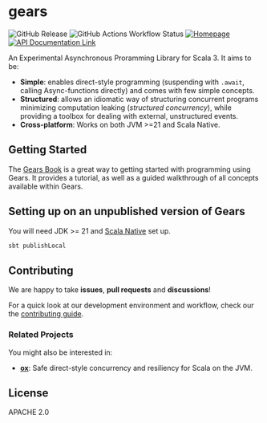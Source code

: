 # gears

![GitHub Release](https://img.shields.io/github/v/release/lampepfl/gears)
![GitHub Actions Workflow Status](https://img.shields.io/github/actions/workflow/status/lampepfl/gears/ci.yml)
[![Homepage](https://img.shields.io/badge/website-homepage-brightgreen)](https://lampepfl.github.io/gears)
[![API Documentation Link](https://img.shields.io/badge/api-documentation-brightgreen)](https://lampepfl.github.io/gears/api)

An Experimental Asynchronous Proramming Library for Scala 3. It aims to be:
- **Simple**: enables direct-style programming (suspending with `.await`, calling Async-functions directly) and comes with few simple concepts.
- **Structured**: allows an idiomatic way of structuring concurrent programs minimizing computation leaking (*structured concurrency*), while
  providing a toolbox for dealing with external, unstructured events.
- **Cross-platform**: Works on both JVM >=21 and Scala Native.

## Getting Started

The [Gears Book](https://natsukagami.github.io/gears-book) is a great way to getting started with programming using Gears.
It provides a tutorial, as well as a guided walkthrough of all concepts available within Gears.

## Setting up on an unpublished version of Gears

You will need JDK >= 21 and [Scala Native](https://scala-native.org) set up.
```bash
sbt publishLocal
```

## Contributing

We are happy to take **issues**, **pull requests** and **discussions**!

For a quick look at our development environment and workflow, check our the [contributing guide](./CONTRIBUTING.md).

### Related Projects

You might also be interested in:
- [**ox**](https://github.com/softwaremill/ox): Safe direct-style concurrency and resiliency for Scala on the JVM.

## License

APACHE 2.0
